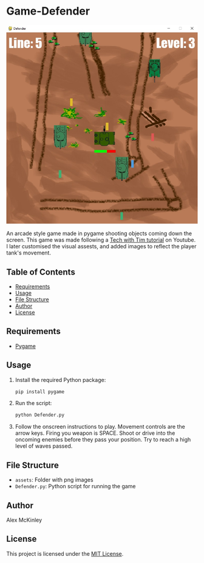 # Game-Defender

![Defender Image](assets/defender.jpg)

An arcade style game made in pygame shooting objects coming down the screen. This game was made following a [Tech with Tim tutorial](https://www.youtube.com/watch?v=Q-__8Xw9KTM) on Youtube. I later customised the visual assests, and added images to reflect the player tank's movement.

## Table of Contents
- [Requirements](#requirements)
- [Usage](#usage)
- [File Structure](#file-structure)
- [Author](#author)
- [License](#license)

## Requirements
- [Pygame](https://pypi.org/project/pygame/)

## Usage
1. Install the required Python package:

   ```bash
   pip install pygame
   ```

2. Run the script:

   ```bash
   python Defender.py
   ```

3. Follow the onscreen instructions to play. Movement controls are the arrow keys. Firing you weapon is SPACE. Shoot or drive into the oncoming enemies before they pass your position. Try to reach a high level of waves passed.

## File Structure
- `assets`: Folder with png images
- `Defender.py`: Python script for running the game

## Author
Alex McKinley

## License
This project is licensed under the [MIT License](LICENSE).
